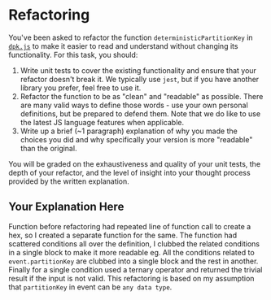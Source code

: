 # Refactoring

You've been asked to refactor the function `deterministicPartitionKey` in [`dpk.js`](dpk.js) to make
it easier to read and understand without changing its functionality. For this task, you should:

1. Write unit tests to cover the existing functionality and ensure that your refactor doesn't break it. We typically use `jest`, but if you have another library you prefer, feel free to use it.
2. Refactor the function to be as "clean" and "readable" as possible. There are many valid ways to define those words - use your own personal definitions, but be prepared to defend them. Note that we do like to use the latest JS language features when applicable.
3. Write up a brief (~1 paragraph) explanation of why you made the choices you did and why specifically your version is more "readable" than the original.

You will be graded on the exhaustiveness and quality of your unit tests, the depth of your refactor,
and the level of insight into your thought process provided by the written explanation.

## Your Explanation Here

Function before refactoring had repeated line of function call to create a hex, so I created a separate function for the same. The function had scattered conditions all over the definition, I clubbed the related conditions in a single block to make it more readable eg. All the conditions related to `event.partitionKey` are clubbed into a single block and the rest in another. Finally for a single condition used a ternary operator and returned the trivial result if the input is not valid. This refactoring is based on my assumption that `partitionKey` in event can be `any data type`.
